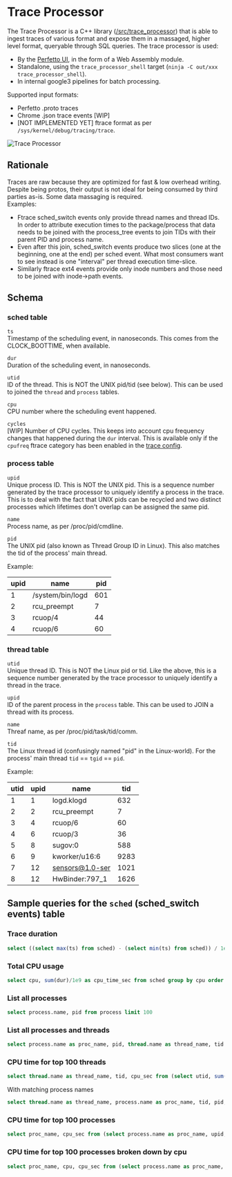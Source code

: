 # Trace Processor

The Trace Processor is a C++ library
([/src/trace_processor](/src/trace_processor)) that is able to ingest traces of
various format and expose them in a massaged, higher level format, queryable
through SQL queries. The trace processor is used:
* By the [Perfetto UI](https://ui.perfetto.dev/), in the form of a
  Web Assembly module.
* Standalone, using the `trace_processor_shell` target
  (`ninja -C out/xxx trace_processor_shell`).
* In internal google3 pipelines for batch processing.

Supported input formats:
 * Perfetto .proto traces
 * Chrome .json trace events [WIP]
 * [NOT IMPLEMENTED YET] ftrace format as per `/sys/kernel/debug/tracing/trace`.

![Trace Processor](https://storage.googleapis.com/perfetto/markdown_img/trace-processor-small.png)

Rationale
---------
Traces are raw because they are optimized for fast & low overhead writing.
Despite being protos, their output is not ideal for being consumed by third
parties as-is. Some data massaging is required.  
Examples:
* Ftrace sched_switch events only provide thread names and thread IDs. 
  In order to attribute execution times to the package/process that data needs
  to be joined with the process_tree events to join TIDs with their parent PID
  and process name.
* Even after this join, sched_switch events produce two slices (one at the
  beginning, one at the end) per sched event. What most consumers want to see 
  instead is one "interval" per thread execution time-slice.
* Similarly ftrace ext4 events provide only inode numbers and those need to be
  joined with inode->path events.


Schema
------

### sched table
`ts`  
Timestamp of the scheduling event, in nanoseconds. This comes from the
CLOCK_BOOTTIME, when available.

`dur`  
Duration of the scheduling event, in nanoseconds.

`utid`  
ID of the thread. This is NOT the UNIX pid/tid (see below).
This can be used to joined the `thread` and `process` tables.

`cpu`  
CPU number where the scheduling event happened.

`cycles`  
[WIP] Number of CPU cycles. This keeps into account cpu frequency changes that
happened during the `dur` interval. This is available only if the `cpufreq`
ftrace category has been enabled in the [trace config](/docs/trace-config.md).


### process table
`upid`  
Unique process ID. This is NOT the UNIX pid. This is a sequence number generated
by the trace processor to uniquely identify a process in the trace. This is to
deal with the fact that UNIX pids can be recycled and two distinct processes 
which lifetimes don't overlap can be assigned the same pid.

`name`  
Process name, as per /proc/pid/cmdline.

`pid`  
The UNIX pid (also known as Thread Group ID in Linux). This also matches the
tid of the process' main thread.


Example:  

| upid              |               name |                pid |
|-------------------|--------------------|--------------------|
|                 1 | /system/bin/logd   |                601 |
|                 2 | rcu_preempt        |                  7 |
|                 3 | rcuop/4            |                 44 |
|                 4 | rcuop/6            |                 60 |

### thread table
`utid`  
Unique thread ID. This is NOT the Linux pid or tid. Like the above, this is a
sequence number generated by the trace processor to uniquely identify a thread
in the trace.

`upid`  
ID of the parent process in the `process` table.
This can be used to JOIN a thread with its process.

`name`  
Threaf name, as per /proc/pid/task/tid/comm.

`tid`  
The Linux thread id (confusingly named "pid" in the Linux-world).
For the process' main thread `tid` == `tgid` == `pid`.

Example:  

| utid   | upid  | name             | tid  |
|--------|-------|------------------|------|
|      1 |     1 | logd.klogd       |  632 |
|      2 |     2 | rcu_preempt      |    7 |
|      3 |     4 | rcuop/6          |   60 |
|      4 |     6 | rcuop/3          |   36 |
|      5 |     8 | sugov:0          |  588 |
|      6 |     9 | kworker/u16:6    | 9283 |
|      7 |    12 | sensors@1.0-ser  | 1021 |
|      8 |    12 | HwBinder:797_1   | 1626 |


Sample queries for the `sched` (sched_switch events) table
----------------------------------------------------------

### Trace duration
``` sql
select ((select max(ts) from sched) - (select min(ts) from sched)) / 1e9 as duration_sec
```

### Total CPU usage
``` sql
select cpu, sum(dur)/1e9 as cpu_time_sec from sched group by cpu order by cpu
```

### List all processes
``` sql
select process.name, pid from process limit 100
```

### List all processes and threads
``` sql
select process.name as proc_name, pid, thread.name as thread_name, tid from thread left join process using(upid) limit 100
```

### CPU time for top 100 threads
``` sql
select thread.name as thread_name, tid, cpu_sec from (select utid, sum(dur)/1e9 as cpu_sec from sched group by utid order by dur desc limit 100) inner join thread using(utid)
```

With matching process names
``` sql
select thread.name as thread_name, process.name as proc_name, tid, pid, cpu_sec from (select utid, sum(dur)/1e9 as cpu_sec from sched group by utid order by dur desc limit 100) left outer join thread using(utid) left outer join process using(upid)
```

### CPU time for top 100 processes
``` sql
select proc_name, cpu_sec from (select process.name as proc_name, upid, cpu_sec from (select utid, sum(dur)/1e9 as cpu_sec from sched group by utid) left join thread using(utid) left join process using(upid)) group by upid order by cpu_sec desc limit 100
```

### CPU time for top 100 processes broken down by cpu
``` sql
select proc_name, cpu, cpu_sec from (select process.name as proc_name, upid, cpu, cpu_sec from (select cpu, utid, sum(dur)/1e9 as cpu_sec from sched group by utid) left join thread using(utid) left join process using(upid)) group by upid, cpu order by cpu_sec desc limit 100
```
